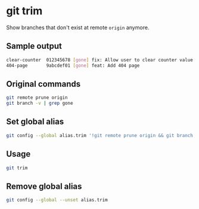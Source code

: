# git trim

Show branches that don't exist at remote `origin` anymore.

## Sample output

```bash
clear-counter  012345678 [gone] fix: Allow user to clear counter value
404-page       9abcdef01 [gone] feat: Add 404 page
```

## Original commands

```bash
git remote prune origin
git branch -v | grep gone
```

## Set global alias

```bash
git config --global alias.trim '!git remote prune origin && git branch -v | grep gone'
```

## Usage

```bash
git trim
```

## Remove global alias

```bash
git config --global --unset alias.trim
```
